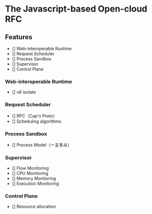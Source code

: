 # The Javascript-based Open-cloud RFC

## Features
- [] Web-interoperable Runtime
- [] Request Scheduler
- [] Process Sandbox
- [] Supervisor
- [] Control Plane

### Web-interoperable Runtime
- [] v8 isolate

### Request Scheduler
- [] RPC（Cap'n Proto）
- [] Scheduling algorithms 

### Process Sandbox
- [] Process Model（一主多从）

### Supervisor
- [] Flow Monitoring
- [] CPU Monitoring
- [] Memory Monitoring
- [] Execution Monitoring

### Control Plane
- [] Resource allocation

